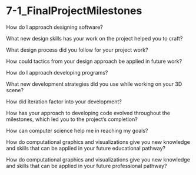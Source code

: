 # 7-1_FinalProjectMilestones

How do I approach designing software?


What new design skills has your work on the project helped you to craft?


What design process did you follow for your project work?


How could tactics from your design approach be applied in future work?




How do I approach developing programs?


What new development strategies did you use while working on your 3D scene?


How did iteration factor into your development?


How has your approach to developing code evolved throughout the milestones, which led you to the project’s completion?




How can computer science help me in reaching my goals?


How do computational graphics and visualizations give you new knowledge and skills that can be applied in your future educational pathway?


How do computational graphics and visualizations give you new knowledge and skills that can be applied in your future professional pathway?

